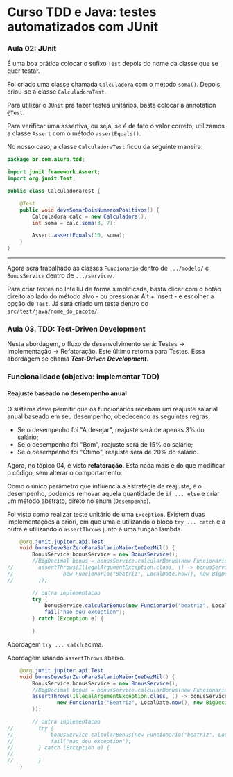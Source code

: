 # Curso TDD e Java: testes automatizados com JUnit

### Aula 02: JUnit

É uma boa prática colocar o sufixo `Test` depois do nome da classe que se quer testar.

Foi criado uma classe chamada `Calculadora` com o método `soma()`. Depois, criou-se a classe `CalculadoraTest`.

Para utilizar o `JUnit` pra fazer testes unitários, basta colocar a annotation `@Test`.

Para verificar uma assertiva, ou seja, se é de fato o valor correto, utilizamos a classe `Assert` com o método `assertEquals()`.

No nosso caso, a classe `CalculadoraTest` ficou da seguinte maneira:

```java
package br.com.alura.tdd;

import junit.framework.Assert;
import org.junit.Test;

public class CalculadoraTest {

    @Test
    public void deveSomarDoisNumerosPositivos() {
        Calculadora calc = new Calculadora();
        int soma = calc.soma(3, 7);

        Assert.assertEquals(10, soma);
    }
}
```

---

Agora será trabalhado as classes `Funcionario` dentro de `.../modelo/` e `BonusService` dentro de `.../service/`.

Para criar testes no IntelliJ de forma simplificada, basta clicar com o botão direito ao lado do método alvo - ou pressionar Alt + Insert - e escolher a opção de `Test`.
Já será criado um teste dentro do `src/test/java/nome_do_pacote/`.

### Aula 03. TDD: Test-Driven Development

Nesta abordagem, o fluxo de desenvolvimento será: Testes -> Implementação -> Refatoração. Este último retorna para Testes. Essa abordagem se chama **_Test-Driven Development_**.

### Funcionalidade (objetivo: implementar TDD)

#### Reajuste baseado no desempenho anual

O sistema deve permitir que os funcionários recebam um reajuste salarial anual baseado em seu desempenho, obedecendo as seguintes regras:

- Se o desempenho foi "A desejar", reajuste será de apenas 3% do salário;
- Se o desempenho foi "Bom", reajuste será de 15% do salário;
- Se o desempenho foi "Ótimo", reajuste será de 20% do salário.

Agora, no tópico 04, é visto **refatoração**. Esta nada mais é do que modificar o código, sem alterar o comportamento.

Como o único parâmetro que influencia a estratégia de reajuste, é o desempenho, podemos removar aquela quantidade de `if ... else` e criar um método abstrato, direto no enum (`Desempenho`).

Foi visto como realizar teste unitário de uma `Exception`. Existem duas implementações a priori, em que uma é utilizando o bloco `try ... catch`
e a outra é utilizando o `assertThrows` junto à uma função lambda.

```java
    @org.junit.jupiter.api.Test
    void bonusDeveSerZeroParaSalarioMaiorQueDezMil() {
        BonusService bonusService = new BonusService();
        //BigDecimal bonus = bonusService.calcularBonus(new Funcionario("Beatriz", LocalDate.now(), new BigDecimal(30000)));
//        assertThrows(IllegalArgumentException.class, () -> bonusService.calcularBonus(
//                new Funcionario("Beatriz", LocalDate.now(), new BigDecimal(30000))
//        ));

        // outra implementacao
        try {
            bonusService.calcularBonus(new Funcionario("beatriz", LocalDate.now(), new BigDecimal(30000.00)));
            fail("nao deu exception");
        } catch (Exception e) {

        }
```
Abordagem `try ... catch` acima.

Abordagem usando `assertThrows` abaixo.
```java
    @org.junit.jupiter.api.Test
    void bonusDeveSerZeroParaSalarioMaiorQueDezMil() {
        BonusService bonusService = new BonusService();
        //BigDecimal bonus = bonusService.calcularBonus(new Funcionario("Beatriz", LocalDate.now(), new BigDecimal(30000)));
        assertThrows(IllegalArgumentException.class, () -> bonusService.calcularBonus(
                new Funcionario("Beatriz", LocalDate.now(), new BigDecimal(30000))
        ));

        // outra implementacao
//        try {
//            bonusService.calcularBonus(new Funcionario("beatriz", LocalDate.now(), new BigDecimal(30000.00)));
//            fail("nao deu exception");
//        } catch (Exception e) {
//
//        }
    }

```